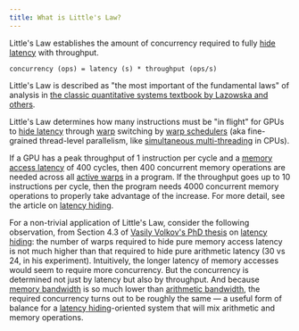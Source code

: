 ```yaml
---
title: What is Little's Law?
---
```


Little's Law establishes the amount of concurrency required to fully [hide latency](/gpu-glossary/perf/latency-hiding) with throughput.

```
concurrency (ops) = latency (s) * throughput (ops/s)
```

Little's Law is described as "the most important of the fundamental laws" of analysis in [the classic quantitative systems textbook by Lazowska and others](https://homes.cs.washington.edu/~lazowska/qsp/Images/Chap_03.pdf).

Little's Law determines how many instructions must be "in flight" for GPUs to [hide latency](/gpu-glossary/perf/latency-hiding) through [warp](/gpu-glossary/device-software/warp) switching by [warp schedulers](/gpu-glossary/device-hardware/warp-scheduler) (aka fine-grained thread-level parallelism, like [simultaneous multi-threading](https://en.wikipedia.org/wiki/Simultaneous_multithreading) in CPUs).

If a GPU has a peak throughput of 1 instruction per cycle and a [memory access latency](/gpu-glossary/performance/warp-latency) of 400 cycles, then 400 concurrent memory operations are needed across all [active warps](/gpu-glossary/perf/warp-execution-state) in a program. If the throughput goes up to 10 instructions per cycle, then the program needs 4000 concurrent memory operations to properly take advantage of the increase. For more detail, see the article on [latency hiding](/gpu-glossary/perf/latency-hiding).

For a non-trivial application of Little's Law, consider the following observation, from Section 4.3 of [Vasily Volkov's PhD thesis](https://www2.eecs.berkeley.edu/Pubs/TechRpts/2016/EECS-2016-143.pdf) on [latency hiding](/gpu-glossary/perf/latency-hiding): the number of warps required to hide pure memory access latency is not much higher than that required to hide pure arithmetic latency (30 vs 24, in his experiment). Intuitively, the longer latency of memory accesses would seem to require more concurrency. But the concurrency is determined not just by latency but also by throughput. And because [memory bandwidth](/gpu-glossary/perf/memory-bandwidth) is so much lower than [arithmetic bandwidth](/gpu-glossary/perf/arithmetic-bandwidth), the required concurrency turns out to be roughly the same — a useful form of balance for a [latency hiding](/gpu-glossary/perf/latency-hiding)-oriented system that will mix arithmetic and memory operations.
